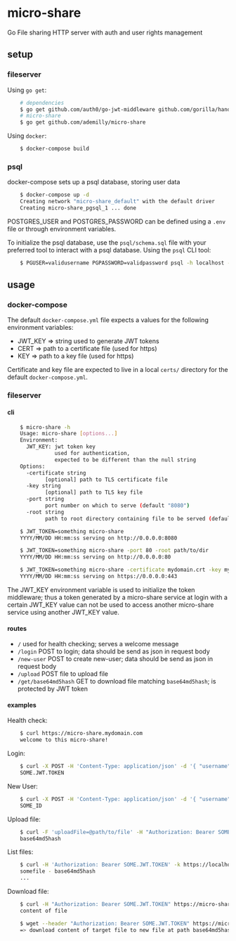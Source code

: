 # micro-share

Go File sharing HTTP server with auth and user rights management

## setup

### fileserver

Using `go get`:

```bash
    # dependencies
    $ go get github.com/auth0/go-jwt-middleware github.com/gorilla/handlers github.com/lib/pq github.com/ademilly/auth
    # micro-share
    $ go get github.com/ademilly/micro-share
```

Using `docker`:

```bash
    $ docker-compose build
```

### psql

docker-compose sets up a psql database, storing user data

```bash
    $ docker-compose up -d
    Creating network "micro-share_default" with the default driver
    Creating micro-share_pgsql_1 ... done
```

POSTGRES_USER and POSTGRES_PASSWORD can be defined using a `.env` file or through environment variables.

To initialize the psql database, use the `psql/schema.sql` file with your preferred tool to interact with a psql database. Using the `psql` CLI tool:

```bash
    $ PGUSER=validusername PGPASSWORD=validpassword psql -h localhost -p 5432 < psql/schema.sql
```

## usage

### docker-compose

The default `docker-compose.yml` file expects a values for the following environment variables:

- JWT_KEY => string used to generate JWT tokens
- CERT    => path to a certificate file (used for https)
- KEY     => path to a key file (used for https)

Certificate and key file are expected to live in a local `certs/` directory for the default `docker-compose.yml`.

### fileserver

#### cli

```bash
    $ micro-share -h
    Usage: micro-share [options...]
    Environment:
      JWT_KEY: jwt token key
               used for authentication,
               expected to be different than the null string
    Options:
      -certificate string
            [optional] path to TLS certificate file
      -key string
            [optional] path to TLS key file
      -port string
            port number on which to serve (default "8080")
      -root string
            path to root directory containing file to be served (default "/tmp")

    $ JWT_TOKEN=something micro-share
    YYYY/MM/DD HH:mm:ss serving on http://0.0.0.0:8080

    $ JWT_TOKEN=something micro-share -port 80 -root path/to/dir
    YYYY/MM/DD HH:mm:ss serving on http://0.0.0.0:80

    $ JWT_TOKEN=something micro-share -certificate mydomain.crt -key mydomain.key -port 443 -root path/to/dir
    YYYY/MM/DD HH:mm:ss serving on https://0.0.0.0:443
```

The JWT_KEY environment variable is used to initialize the token middleware; thus a token generated by a micro-share service at login with a certain JWT_KEY value can not be used to access another micro-share service using another JWT_KEY value.

#### routes

- `/` used for health checking; serves a welcome message
- `/login` POST to login; data should be send as json in request body
- `/new-user` POST to create new-user; data should be send as json in request body
- `/upload` POST file to upload file
- `/get/base64md5hash` GET to download file matching `base64md5hash`; is protected by JWT token

#### examples

Health check:

```bash
    $ curl https://micro-share.mydomain.com
    welcome to this micro-share!
```

Login:

```bash
    $ curl -X POST -H 'Content-Type: application/json' -d '{ "username": "validusername", "password": "validpassword" }' https://micro-share.mydomain.com/login
    SOME.JWT.TOKEN
```

New User:

```bash
    $ curl -X POST -H 'Content-Type: application/json' -d '{ "username": "validusername", "password": "validpassword" }' https://micro-share.mydomain.com/new-user
    SOME_ID
```

Upload file:

```bash
    $ curl -F 'uploadFile=@path/to/file' -H "Authorization: Bearer SOME.JWT.TOKEN" https://micro-share.mydomain.com/upload
    base64md5hash
```

List files:

```bash
    $ curl -H 'Authorization: Bearer SOME.JWT.TOKEN' -k https://localhost/list
    somefile - base64md5hash
    ...
```

Download file:

```bash
    $ curl -H "Authorization: Bearer SOME.JWT.TOKEN" https://micro-share.mydomain.com/get/base64md5hash
    content of file
```

```bash
    $ wget --header "Authorization: Bearer SOME.JWT.TOKEN" https://micro-share.mydomain.com/get/base64md5hash
    => download content of target file to new file at path base64md5hash
```
